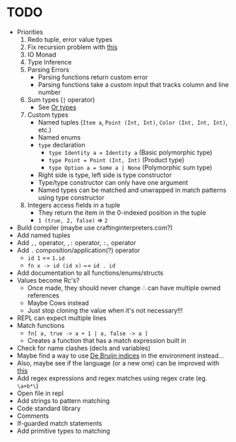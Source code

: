 # TODO

* Priorities
  1. Redo tuple, error value types
  2. Fix recursion problem with [this](https://www.reddit.com/r/ProgrammingLanguages/comments/gkx10d/recursion_without_stack_overflow/)
  3. IO Monad
  4. Type Inference
  5. Parsing Errors
     * Parsing functions return custom error
     * Parsing functions take a custom input that tracks column and line number
  6. Sum types (`|` operator)
     * See [Or types](http://journal.stuffwithstuff.com/2010/08/23/void-null-maybe-and-nothing/)
  7. Custom types
     * Named tuples (`Item a`, `Point (Int, Int)`, `Color (Int, Int, Int)`, etc.)
     * Named enums
     * `type` declaration
       * `type Identity a = Identity a` (Basic polymorphic type)
       * `type Point = Point (Int, Int)` (Product type)
       * `type Option a = Some a | None` (Polymorphic sum type)
     * Right side is type, left side is type constructor
     * Type/type constructor can only have one argument
     * Named types can be matched and unwrapped in match patterns using type constructor
  8. Integers access fields in a tuple
     * They return the item in the 0-indexed position in the tuple
     * `1 (true, 2, false)` => `2`
* Build compiler (maybe use craftinginterpreters.com?)
* Add named tuples
* Add `,,` operator, `,:` operator, `:,` operator
* Add `.` composition/application(?) operator
  * `id 1` == `1.id`
  * `fn x -> id (id x)` ~= `id . id`
* Add documentation to all functions/enums/structs
* Values become Rc's?
  * Once made, they should never change ∴ can have multiple owned references
  * Maybe Cows instead
  * Just stop cloning the value when it's not necessary!!!
* REPL can expect multiple lines
* Match functions
  * `fn[ a, true -> a + 1 | a, false -> a ]`
  * Creates a function that has a match expression built in
* Check for name clashes (decls and variables)
* Maybe find a way to use [De Bruijn indices](https://en.wikipedia.org/wiki/De_Bruijn_index) in the environment instead...
* Also, maybe see if the language (or a new one) can be improved with [this](http://willcrichton.net/notes/type-level-programming/)
* Add regex expressions and regex matches using regex crate (eg. `\a+b*\`)
* Open file in repl
* Add strings to pattern matching
* Code standard library
* Comments
* If-guarded match statements
* Add primitive types to matching
